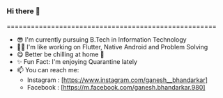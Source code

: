 ### Hi there 👋

<!--
**ganeshbhandarkar/ganeshbhandarkar** is a ✨ _special_ ✨ repository because its `README.md` (this file) appears on your GitHub profile.

Here are some ideas to get you started:

- 🔭 I’m currently working on ...
- 🌱 I’m currently learning ...
- 👯 I’m looking to collaborate on ...
- 🤔 I’m looking for help with ...
- 💬 Ask me about ...
- 📫 How to reach me: ...
- 😄 Pronouns: ...
- ⚡ Fun fact: ...
-->

====================================================
- 😎 I'm currently pursuing B.Tech in Information Technology
- 👨‍🏭 I'm like working on Flutter, Native Android and Problem Solving
- 😋 Better be chilling at home 🏡
- ✨ Fun Fact: I'm enjoying Quarantine lately
- 📫 You can reach me:
  - Instagram : [https://www.instagram.com/ganesh__bhandarkar]
  - Facebook : [https://m.facebook.com/ganesh.bhandarkar.980]

